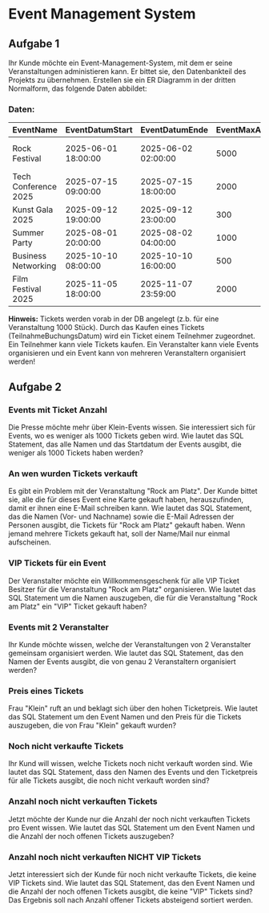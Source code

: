# Event Management System

## Aufgabe 1

Ihr Kunde möchte ein Event-Management-System, mit dem er seine Veranstaltungen administieren kann. Er bittet sie, den Datenbankteil des Projekts zu übernehmen.
Erstellen sie ein ER Diagramm in der dritten Normalform, das folgende Daten abbildet:

### Daten:

| EventName            | EventDatumStart     | EventDatumEnde      | EventMaxAnzahl | OrtPLZ | OrtName   | OrtLokal       | VeranstalterName   | VeranstalterEMail         | TeilnehmerVorname | TeilnehmerNachname | TeilnehmerEMail             | TicketPreis | TicketTypName | TicketTypBeschreibung                   | TeilnahmeBuchungsdatum |
| -------------------- | ------------------- | ------------------- | -------------- | ------ | --------- | -------------- | ------------------ | ------------------------- | ----------------- | ------------------ | --------------------------- | ----------- | ------------- | --------------------------------------- | ---------------------- |
| Rock Festival        | 2025-06-01 18:00:00 | 2025-06-02 02:00:00 | 5000           | 80331  | München   | Olympiastadion | EventPlus GmbH     | eventplus@rockfest.de     | Max               | Mustermann         | max.mustermann@mail.com     | 120.00      | VIP           | Zugang zum VIP-Bereich und Meet & Greet | 2025-05-01 10:30:00    |
| Tech Conference 2025 | 2025-07-15 09:00:00 | 2025-07-15 18:00:00 | 2000           | 10115  | Berlin    | Messehalle 1   | TechInnovations AG | info@techinnovations.com  | Laura             | Schmidt            | laura.schmidt@tech.com      | 250.00      | Standard      | Eintritt zur Konferenz und Workshops    | 2025-06-20 08:00:00    |
| Kunst Gala 2025      | 2025-09-12 19:00:00 | 2025-09-12 23:00:00 | 300            | 70173  | Stuttgart | Kunstmuseum    | ArtVision e.V.     | kontakt@artvision.de      | Thomas            | Becker             | thomas.becker@kunstmail.com | 150.00      | Regular       | Zugang zur Kunstgalerie und Empfang     | 2025-09-01 11:00:00    |
| Summer Party         | 2025-08-01 20:00:00 | 2025-08-02 04:00:00 | 1000           | 80331  | München   | P1 Club        | PartyEvents UG     | party@p1club.de           | Anna              | Müller             | anna.mueller@mail.com       | 50.00       | Standard      | Eintritt zur Sommerparty mit DJs        | 2025-07-15 14:00:00    |
| Business Networking  | 2025-10-10 08:00:00 | 2025-10-10 16:00:00 | 500            | 50667  | Köln      | Köln Messe     | CorporateConnect   | info@corporateconnect.com | Michael           | Wagner             | michael.wagner@business.com | 100.00      | VIP           | Zugang zu exklusiven Business-Panels    | 2025-09-30 09:00:00    |
| Film Festival 2025   | 2025-11-05 18:00:00 | 2025-11-07 23:59:00 | 2000           | 90402  | Nürnberg  | CineStar Kino  | FilmFest GmbH      | info@filmfest.de          | Sandra            | Hoffmann           | sandra.hoffmann@film.com    | 80.00       | Standard      | Zugang zu allen Filmvorführungen        | 2025-10-15 13:00:00    |

**Hinweis:** Tickets werden vorab in der DB angelegt (z.b. für eine Veranstaltung 1000 Stück). Durch das Kaufen eines Tickets (TeilnahmeBuchungsDatum) wird ein Ticket einem Teilnehmer zugeordnet. Ein Teilnehmer kann viele Tickets kaufen. Ein Veranstalter kann viele Events organisieren und ein Event kann von mehreren Veranstaltern organisiert werden!

## Aufgabe 2

### Events mit Ticket Anzahl
Die Presse möchte mehr über Klein-Events wissen. Sie interessiert sich für Events, wo es weniger als 1000 Tickets geben wird.
Wie lautet das SQL Statement, das alle Namen und das Startdatum der Events ausgibt, die weniger als 1000 Tickets haben werden?

### An wen wurden Tickets verkauft
Es gibt ein Problem mit der Veranstaltung "Rock am Platz". Der Kunde bittet sie, alle die für dieses Event eine Karte gekauft haben, herauszufinden, damit er ihnen eine E-Mail schreiben kann.
Wie lautet das SQL Statement, das die Namen (Vor- und Nachname) sowie die E-Mail Adressen der Personen ausgibt, die Tickets für "Rock am Platz" gekauft haben.
Wenn jemand mehrere Tickets gekauft hat, soll der Name/Mail nur einmal aufscheinen.

### VIP Tickets für ein Event
Der Veranstalter möchte ein Willkommensgeschenk für alle VIP Ticket Besitzer für die Veranstaltung "Rock am Platz" organisieren.
Wie lautet das SQL Statement um die Namen auszugeben, die für die Veranstaltung "Rock am Platz" ein "VIP" Ticket gekauft haben?

### Events mit 2 Veranstalter
Ihr Kunde möchte wissen, welche der Veranstaltungen von 2 Veranstalter gemeinsam organisiert werden.
Wie lautet das SQL Statement, das den Namen der Events ausgibt, die von genau 2 Veranstaltern organisiert werden?

### Preis eines Tickets
Frau "Klein" ruft an und beklagt sich über den hohen Ticketpreis.
Wie lautet das SQL Statement um den Event Namen und den Preis für die Tickets auszugeben, die von Frau "Klein" gekauft wurden?

### Noch nicht verkaufte Tickets
Ihr Kund will wissen, welche Tickets noch nicht verkauft worden sind.
Wie lautet das SQL Statement, dass den Namen des Events und den Ticketpreis für alle Tickets ausgibt, die noch nicht verkauft worden sind?

### Anzahl noch nicht verkauften Tickets
Jetzt möchte der Kunde nur die Anzahl der noch nicht verkauften Tickets pro Event wissen.
Wie lautet das SQL Statement um den Event Namen und die Anzahl der noch offenen Tickets auszugeben?


### Anzahl noch nicht verkauften NICHT VIP Tickets
Jetzt interessiert sich der Kunde für noch nicht verkaufte Tickets, die keine VIP Tickets sind.
Wie lautet das SQL Statement, das den Event Namen und die Anzahl der noch offenen Tickets ausgibt, die keine "VIP" Tickets sind?
Das Ergebnis soll nach Anzahl offener Tickets absteigend sortiert werden.